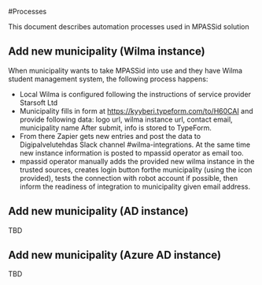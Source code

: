 #Processes 

This document describes automation processes used in MPASSid solution

## Add new municipality (Wilma instance)
When municipality wants to take MPASSid into use and they have Wilma student management system, 
the following process happens: 
- Local Wilma is configured following the instructions of service provider Starsoft Ltd
- Municipality fills in form at https://kyyberi.typeform.com/to/H60CAI and provide following data: logo url, 
wilma instance url, contact email, municipality name
After submit, info is stored to TypeForm. 
- From there Zapier gets new entries and post the data to Digipalvelutehdas Slack 
channel #wilma-integrations. At the same time new instance information is posted to mpassid operator as email too. 
- mpassid operator manually adds the provided new wilma instance in the trusted sources, creates login button forthe municipality (using the icon provided), tests the connection with robot account if possible, then inform the readiness of integration to municipality given email address. 

## Add new municipality (AD instance)
TBD

## Add new municipality (Azure AD instance)
TBD 
